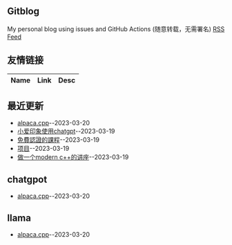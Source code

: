 ## Gitblog
My personal blog using issues and GitHub Actions (随意转载，无需署名)
[RSS Feed](https://raw.githubusercontent.com/cutepig123/gitblog/master/feed.xml)
## 友情链接
| Name | Link | Desc | 
 | ---- | ---- | ---- |
## 最近更新
- [alpaca.cpp](https://github.com/cutepig123/gitblog/issues/6)--2023-03-20
- [小爱印象使用chatgpt](https://github.com/cutepig123/gitblog/issues/5)--2023-03-19
- [免費認證的課程](https://github.com/cutepig123/gitblog/issues/4)--2023-03-19
- [项目](https://github.com/cutepig123/gitblog/issues/3)--2023-03-19
- [做一个modern c++的讲座](https://github.com/cutepig123/gitblog/issues/2)--2023-03-19
## chatgpot
- [alpaca.cpp](https://github.com/cutepig123/gitblog/issues/6)--2023-03-20
## llama
- [alpaca.cpp](https://github.com/cutepig123/gitblog/issues/6)--2023-03-20
